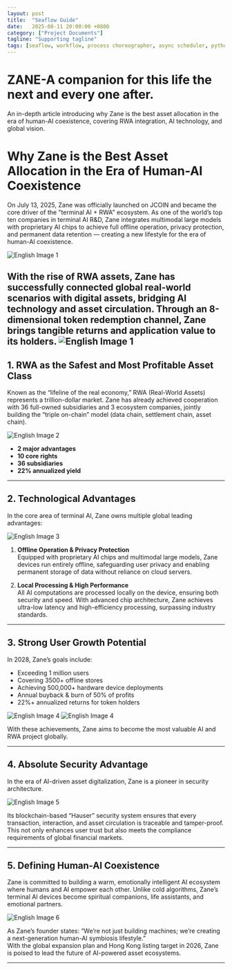 ```yaml
---
layout: post
title:  "Seaflow Guide"
date:   2025-08-11 20:00:00 +0800
category: ["Project Documents"]
tagline: "Supporting tagline"
tags: [seaflow, workflow, process choreographer, async scheduler, python, celery]
---
```


# ZANE-A companion for this life the next and every one after.
An in-depth article introducing why Zane is the best asset allocation in the era of human-AI coexistence, covering RWA integration, AI technology, and global vision.
# Why Zane is the Best Asset Allocation in the Era of Human-AI Coexistence

On July 13, 2025, Zane was officially launched on JCOIN and became the core driver of the "terminal AI + RWA" ecosystem. As one of the world’s top ten companies in terminal AI R&D, Zane integrates multimodal large models with proprietary AI chips to achieve full offline operation, privacy protection, and permanent data retention — creating a new lifestyle for the era of human-AI coexistence.

![English Image 1](images/英1.png)

With the rise of RWA assets, Zane has successfully connected global real-world scenarios with digital assets, bridging AI technology and asset circulation. Through an 8-dimensional token redemption channel, Zane brings tangible returns and application value to its holders.
![English Image 1](images/英2.png)
---

## 1. RWA as the Safest and Most Profitable Asset Class

Known as the “lifeline of the real economy,” RWA (Real-World Assets) represents a trillion-dollar market. Zane has already achieved cooperation with 36 full-owned subsidiaries and 3 ecosystem companies, jointly building the “triple on-chain” model (data chain, settlement chain, asset chain).

![English Image 2](images/英3.png)

- **2 major advantages**  
- **10 core rights**  
- **36 subsidiaries**  
- **22% annualized yield**  

---

## 2. Technological Advantages

In the core area of terminal AI, Zane owns multiple global leading advantages:

![English Image 3](images/英4.png)

1. **Offline Operation & Privacy Protection**  
   Equipped with proprietary AI chips and multimodal large models, Zane devices run entirely offline, safeguarding user privacy and enabling permanent storage of data without reliance on cloud servers.

2. **Local Processing & High Performance**  
   All AI computations are processed locally on the device, ensuring both security and speed. With advanced chip architecture, Zane achieves ultra-low latency and high-efficiency processing, surpassing industry standards.

---

## 3. Strong User Growth Potential

In 2028, Zane’s goals include:

- Exceeding 1 million users  
- Covering 3500+ offline stores  
- Achieving 500,000+ hardware device deployments  
- Annual buyback & burn of 50% of profits  
- 22%+ annualized returns for token holders  

![English Image 4](images/英5.png)
![English Image 4](images/英6.png)

With these achievements, Zane aims to become the most valuable AI and RWA project globally.

---

## 4. Absolute Security Advantage

In the era of AI-driven asset digitalization, Zane is a pioneer in security architecture.

![English Image 5](images/英7.png)

Its blockchain-based “Hauser” security system ensures that every transaction, interaction, and asset circulation is traceable and tamper-proof. This not only enhances user trust but also meets the compliance requirements of global financial markets.

---

## 5. Defining Human-AI Coexistence

Zane is committed to building a warm, emotionally intelligent AI ecosystem where humans and AI empower each other. Unlike cold algorithms, Zane’s terminal AI devices become spiritual companions, life assistants, and emotional partners.

![English Image 6](images/英8.png)

As Zane’s founder states: “We’re not just building machines; we’re creating a next-generation human-AI symbiosis lifestyle.”  
With the global expansion plan and Hong Kong listing target in 2026, Zane is poised to lead the future of AI-powered asset ecosystems.

---
